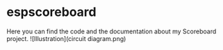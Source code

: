 # espscoreboard
Here you can find the code and the documentation about my Scoreboard project.
![Illustration](circuit diagram.png)

